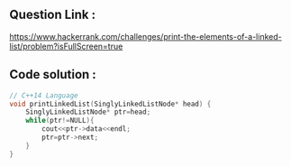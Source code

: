 ## Question Link :

https://www.hackerrank.com/challenges/print-the-elements-of-a-linked-list/problem?isFullScreen=true

## Code solution :

```cpp
// C++14 Language
void printLinkedList(SinglyLinkedListNode* head) {
    SinglyLinkedListNode* ptr=head;
    while(ptr!=NULL){
        cout<<ptr->data<<endl;
        ptr=ptr->next;
    }
}


```

